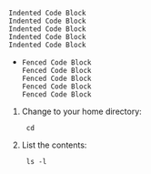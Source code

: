     Indented Code Block
    Indented Code Block
    Indented Code Block
    Indented Code Block
    Indented Code Block

- ```
  Fenced Code Block
  Fenced Code Block
  Fenced Code Block
  Fenced Code Block
  Fenced Code Block
  ```

<!-- prettier/prettier#3459 -->

1. Change to your home directory:

        cd

2. List the contents:

        ls -l
